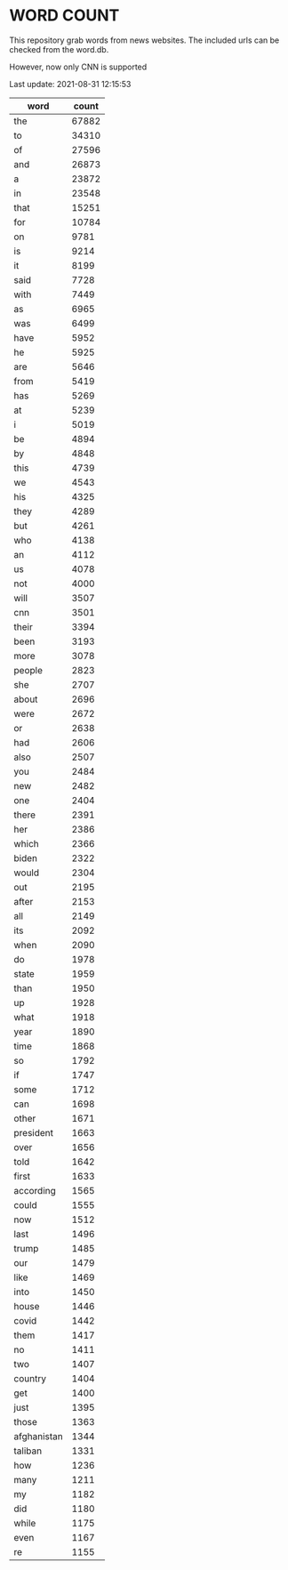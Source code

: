 # WORD COUNT
This repository grab words from news websites. The included urls can be checked from the word.db.
However, now only CNN is supported
Last update: 2021-08-31 12:15:53
word|count
---|---
the|67882
to|34310
of|27596
and|26873
a|23872
in|23548
that|15251
for|10784
on|9781
is|9214
it|8199
said|7728
with|7449
as|6965
was|6499
have|5952
he|5925
are|5646
from|5419
has|5269
at|5239
i|5019
be|4894
by|4848
this|4739
we|4543
his|4325
they|4289
but|4261
who|4138
an|4112
us|4078
not|4000
will|3507
cnn|3501
their|3394
been|3193
more|3078
people|2823
she|2707
about|2696
were|2672
or|2638
had|2606
also|2507
you|2484
new|2482
one|2404
there|2391
her|2386
which|2366
biden|2322
would|2304
out|2195
after|2153
all|2149
its|2092
when|2090
do|1978
state|1959
than|1950
up|1928
what|1918
year|1890
time|1868
so|1792
if|1747
some|1712
can|1698
other|1671
president|1663
over|1656
told|1642
first|1633
according|1565
could|1555
now|1512
last|1496
trump|1485
our|1479
like|1469
into|1450
house|1446
covid|1442
them|1417
no|1411
two|1407
country|1404
get|1400
just|1395
those|1363
afghanistan|1344
taliban|1331
how|1236
many|1211
my|1182
did|1180
while|1175
even|1167
re|1155
